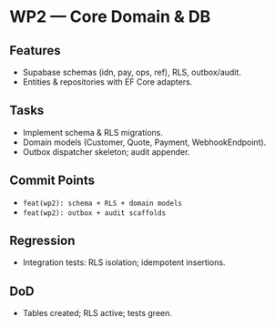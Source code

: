 # WP2 — Core Domain & DB

## Features
- Supabase schemas (idn, pay, ops, ref), RLS, outbox/audit.
- Entities & repositories with EF Core adapters.

## Tasks
- Implement schema & RLS migrations.
- Domain models (Customer, Quote, Payment, WebhookEndpoint).
- Outbox dispatcher skeleton; audit appender.

## Commit Points
- `feat(wp2): schema + RLS + domain models`
- `feat(wp2): outbox + audit scaffolds`

## Regression
- Integration tests: RLS isolation; idempotent insertions.

## DoD
- Tables created; RLS active; tests green.
